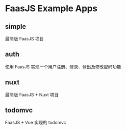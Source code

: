 # FaasJS Example Apps

## simple

最简版 FaasJS 项目

## auth

使用 FaasJS 实现一个用户注册、登录、登出及修改密码功能

## nuxt

最简版 FaasJS + Nuxt 项目

## todomvc

FaasJS + Vue 实现的 todomvc
